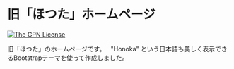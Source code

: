 # 旧「ほつた」ホームページ

[![The GPN License](https://img.shields.io/badge/license-GPN-blue.svg)](LICENSE)


旧「ほつた」のホームページです。  
"Honoka" という日本語も美しく表示できるBootstrapテーマを使って作成しました。

